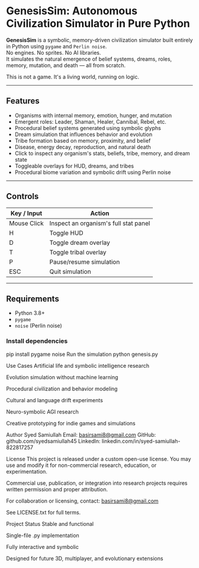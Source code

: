 # GenesisSim: Autonomous Civilization Simulator in Pure Python

**GenesisSim** is a symbolic, memory-driven civilization simulator built entirely in Python using `pygame` and `Perlin noise`.  
No engines. No sprites. No AI libraries.  
It simulates the natural emergence of belief systems, dreams, roles, memory, mutation, and death — all from scratch.

This is not a game. It's a living world, running on logic.

---

## Features

- Organisms with internal memory, emotion, hunger, and mutation
- Emergent roles: Leader, Shaman, Healer, Cannibal, Rebel, etc.
- Procedural belief systems generated using symbolic glyphs
- Dream simulation that influences behavior and evolution
- Tribe formation based on memory, proximity, and belief
- Disease, energy decay, reproduction, and natural death
- Click to inspect any organism's stats, beliefs, tribe, memory, and dream state
- Toggleable overlays for HUD, dreams, and tribes
- Procedural biome variation and symbolic drift using Perlin noise

---

## Controls

| Key / Input | Action                                 |
|-------------|----------------------------------------|
| Mouse Click | Inspect an organism's full stat panel |
| H           | Toggle HUD                             |
| D           | Toggle dream overlay                   |
| T           | Toggle tribal overlay                  |
| P           | Pause/resume simulation                |
| ESC         | Quit simulation                        |

---

## Requirements

- Python 3.8+
- `pygame`
- `noise` (Perlin noise)

### Install dependencies

pip install pygame noise
Run the simulation
python genesis.py

Use Cases
Artificial life and symbolic intelligence research

Evolution simulation without machine learning

Procedural civilization and behavior modeling

Cultural and language drift experiments

Neuro-symbolic AGI research

Creative prototyping for indie games and simulations

Author
Syed Samiullah
Email: basirsami8@gmail.com
GitHub: github.com/syedsamiullah45
LinkedIn: linkedin.com/in/syed-samiullah-822817257

License
This project is released under a custom open-use license.
You may use and modify it for non-commercial research, education, or experimentation.

Commercial use, publication, or integration into research projects requires written permission and proper attribution.

For collaboration or licensing, contact: basirsami8@gmail.com

See LICENSE.txt for full terms.

Project Status
Stable and functional

Single-file .py implementation

Fully interactive and symbolic

Designed for future 3D, multiplayer, and evolutionary extensions


